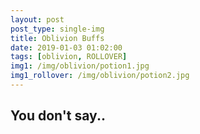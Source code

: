 ```yaml
---
layout: post
post_type: single-img
title: Oblivion Buffs
date: 2019-01-03 01:02:00
tags: [oblivion, ROLLOVER]
img1: /img/oblivion/potion1.jpg
img1_rollover: /img/oblivion/potion2.jpg
---
```

## You don't say..
